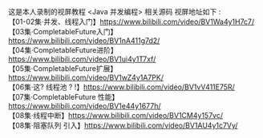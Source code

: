 这是本人录制的视屏教程 <Java 并发编程> 相关源码
视屏地址如下 :
<br>
【01-02集·并发、线程入门】https://www.bilibili.com/video/BV1Wa4y1H7c7/
<br>
【03集·CompletableFuture入门】https://www.bilibili.com/video/BV1nA411g7d2/
<br>
【04集·CompletableFuture进阶】https://www.bilibili.com/video/BV1ui4y1T7xf/
<br>
【05集·CompletableFuture扩展】https://www.bilibili.com/video/BV1wZ4y1A7PK/
<br>
【06集·这? 线程池 ? !】https://www.bilibili.com/video/BV1vV411E75R/
<br>
【07集·CompletableFuture 性能】https://www.bilibili.com/video/BV1e44y1677h/
<br>
【08集·线程中断】https://www.bilibili.com/video/BV1CM4y157vc/
<br>
【08集·阻塞队列 引入】https://www.bilibili.com/video/BV1AU4y1c7Vy/
<br>